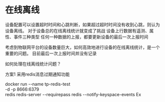 # 在线离线

设备配置可以设置超时时间和心跳判断，如果超过超时时间没有收到心跳，则认为设备离线。
对于设备总的在线离线统计就变成了挑战
设备上行数据有遥测、属性、事件三种类型
任何一种数据的上报，都要更新设备的最后一次上报时间

考虑到物联网平台的设备数量巨大，如何高效地进行设备的在线离线统计，是一个重要的问题。
目前最后一次上报时间并没有记录

如何处理在线离线统计问题？

方案1 采用redis消息过期通知功能

docker run --name tp-redis-test \
-d -p 8666:6379 \
redis redis-server --requirepass redis --notify-keyspace-events Ex
